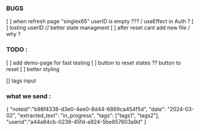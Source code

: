 
### BUGS
[ ] when refresh page "singlex65" userID is empty  ??? / useEffect in Auth ?
[ ] losting userID // better state managment
[ ] after reset cant add new file / why ?

### TODO :
[ ] add demo-page for fast testing
[ ] button to reset states ?? button to reset 
[ ] better styling

[] tags input

### what we send : 

{
    "noteid":"b98f4338-d3e0-4ee0-8d44-6869ca454f5d",
    "date": "2024-03-02",
    "extracted_text": "in_progress",
    "tags": ["tags1", "tags2"],
    "userid":"a44a84cb-0239-45fd-a924-5be857603a9d"
  }

  

  
